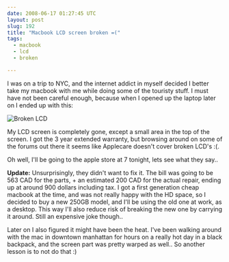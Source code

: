 ```yaml
---
date: 2008-06-17 01:27:45 UTC
layout: post
slug: 192
title: "Macbook LCD screen broken =("
tags:
  - macbook
  - lcd
  - broken

---
```

<p>I was on a trip to NYC, and the internet addict in myself decided I better take my macbook with me while doing some of the touristy stuff. I must have not been careful enough, because when I opened up the laptop later on I ended up with this:</p>

<p><img src="http://evertpot.com/resources/images/posts/macbook.jpg" alt="Broken LCD" /></p>

<p>My LCD screen is completely gone, except a small area in the top of the screen. I got the 3 year extended warranty, but browsing around on some of the forums out there it seems like Applecare doesn't cover broken LCD's :(.</p>

<p>Oh well, I'll be going to the apple store at 7 tonight, lets see what they say..</p>

<p><b>Update:</b> Unsurprisingly, they didn't want to fix it. The bill was going to be 563 CAD for the parts, + an estimated 200 CAD for the actual repair, ending up at around 900 dollars including tax. I got a first generation cheap macbook at the time, and was not really happy with the HD space, so I decided to buy a new 250GB model, and I'll be using the old one at work, as a desktop. This way I'll also reduce risk of breaking the new one by carrying it around. Still an expensive joke though..</p>

<p>Later on I also figured it might have been the heat. I've been walking around with the mac in downtown manhattan for hours on a really hot day in a black backpack, and the screen part was pretty warped as well.. So another lesson is to not do that :)</p>
